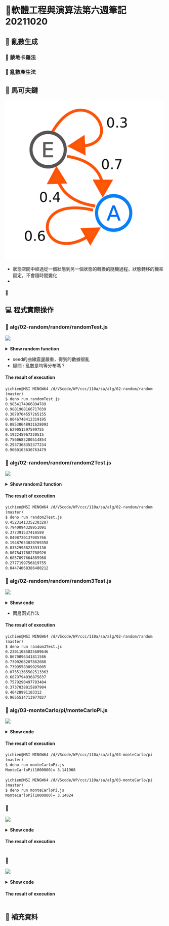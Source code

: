 # 📝軟體工程與演算法第六週筆記20211020
## 📖 亂數生成
### 🔖 蒙地卡羅法
### 🔖 亂數產生法
## 📖 馬可夫鏈
![](pic/Markovkate.png)
* 狀態空間中經過從一個狀態到另一個狀態的轉換的隨機過程，狀態轉移的機率固定，不會隨時間變化
* 


#### 📍 
## 💻 程式實際操作
### 🔗 alg/02-random/random/randomTest.js 
![](pic/)
<details>
  <summary><b>Show random function</b></summary>

  ```
const SEED_MAX = 9999997
var d = new Date();
var seed = d.getTime()%SEED_MAX; //371

export function random() {
    seed = (seed+37 ) % SEED_MAX
    var x = Math.sin(seed) * 93177
    return x - Math.floor(x);
}
  ```
</details>

* seed的曲線震盪嚴重，得到的數據很亂
* 疑問 : 亂數是均等分布嗎 ?

#### The result of execution
```
yichien@MSI MINGW64 /d/VScode/WP/ccc/110a/sa/alg/02-random/random (master)
$ deno run randomTest.js 
0.9854174966894789
0.9881908166717039 
0.3078704557265155 
0.8046740412319195 
0.08530648931628093
0.629051597599755  
0.192245967220515  
0.7560685200514854 
0.2937368352377234 
0.9060103630763479
```

### 🔗 alg/02-random/random/random2Test.js
![](pic/)
<details>
  <summary><b>Show random2 function</b></summary>

  ```
// 來源：https://stackoverflow.com/questions/521295/seeding-the-random-number-generator-in-javascript
var m_w = 123456789;
var m_z = 987654321;
var mask = 0xffffffff;

// Takes any integer
function seed(i) {
    m_w = i;
    m_z = 987654321;
}

// Returns number between 0 (inclusive) and 1.0 (exclusive),
// just like Math.random().
export function random()
{
    m_z = (36969 * (m_z & 65535) + (m_z >> 16)) & mask;
    m_w = (18000 * (m_w & 65535) + (m_w >> 16)) & mask;
    var result = ((m_z << 16) + m_w) & mask;
    result /= 4294967296;
    return result + 0.5;
}
  ```
</details>

#### The result of execution
```
yichien@MSI MINGW64 /d/VScode/WP/ccc/110a/sa/alg/02-random/random (master)
$ deno run random2Test.js
0.45231413352303207
0.7940094328951091
0.377391537418589
0.8408720137085766
0.19487653020769358
0.8352998823393136
0.8078417882788926
0.6857897664885968
0.2777199756819755
0.04474068386480212
```

### 🔗 alg/02-random/random/random3Test.js
![](pic/)
<details>
  <summary><b>Show code</b></summary>

  ```
const M = {}

M.seed = function(s) {
  return function() {
      s = Math.sin(s) * 10000;
      return s - Math.floor(s);
  };
};

// usage:
var random1 = M.seed(42);
var random2 = M.seed(random1());
M.random = M.seed(random2());

export default M;
  ```
</details>

* 兩層函式作法
#### The result of execution
```
yichien@MSI MINGW64 /d/VScode/WP/ccc/110a/sa/alg/02-random/random (master)
$ deno run random3Test.js
0.23011085025609646
0.8670096341811586
0.7390208207862088
0.7399558389925005
0.07551365502513363
0.6879794036875637
0.7579290497783404
0.3737038815897904
0.46428991103312
0.9655514713977027
```

### 🔗 alg/03-monteCarlo/pi/monteCarloPi.js 
![](pic/)
<details>
  <summary><b>Show code</b></summary>

  ```
function monteCarloPi(n) {
  let hits = 0
  for (let i=0;i<n; i++) {
    let x = Math.random()
    let y = Math.random()
    if (x*x+y*y <= 1) hits++
  }
  return 4*(hits/n)
}
console.log('MonteCarloPi(1000000)=', monteCarloPi(1000000))
  ```
</details>

#### The result of execution
```
yichien@MSI MINGW64 /d/VScode/WP/ccc/110a/sa/alg/03-monteCarlo/pi (master)
$ deno run monteCarloPi.js 
MonteCarloPi(1000000)= 3.141968

yichien@MSI MINGW64 /d/VScode/WP/ccc/110a/sa/alg/03-monteCarlo/pi (master)
$ deno run monteCarloPi.js 
MonteCarloPi(1000000)= 3.14024
```

### 🔗 
![](pic/.JPG)
<details>
  <summary><b>Show code</b></summary>

  ```
  ```
</details>

#### The result of execution
```
```

### 🔗 
![](pic/)
<details>
  <summary><b>Show code</b></summary>

  ```
  ```
</details>

#### The result of execution
```
```


## 📖 補充資料